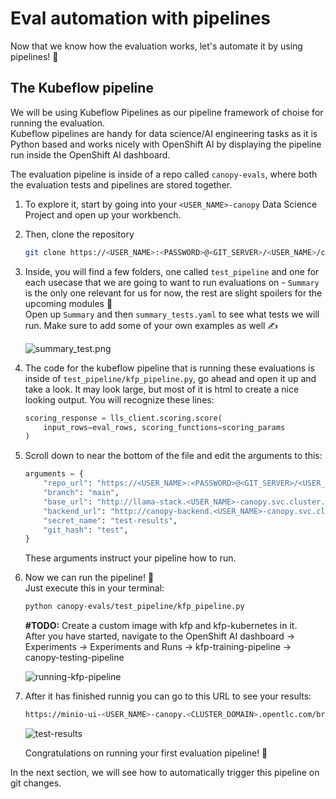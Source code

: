 # Eval automation with pipelines

Now that we know how the evaluation works, let's automate it by using pipelines! 🎢  

## The Kubeflow pipeline

We will be using Kubeflow Pipelines as our pipeline framework of choise for running the evaluation.  
Kubeflow pipelines are handy for data science/AI engineering tasks as it is Python based and works nicely with OpenShift AI by displaying the pipeline run inside the OpenShift AI dashboard.

The evaluation pipeline is inside of a repo called `canopy-evals`, where both the evaluation tests and pipelines are stored together.  

1. To explore it, start by going into your `<USER_NAME>-canopy` Data Science Project and open up your workbench.

2. Then, clone the repository 
    ```bash
   git clone https://<USER_NAME>:<PASSWORD>@<GIT_SERVER>/<USER_NAME>/canopy-evals.git
   ```
3. Inside, you will find a few folders, one called `test_pipeline` and one for each usecase that we are going to want to run evaluations on - `Summary` is the only one relevant for us for now, the rest are slight spoilers for the upcoming modules 🤫  
Open up `Summary` and then `summary_tests.yaml` to see what tests we will run. Make sure to add some of your own examples as well ✍️

    ![summary_test.png](images/summary_tests.png)

4. The code for the kubeflow pipeline that is running these evaluations is inside of `test_pipeline/kfp_pipeline.py`, go ahead and open it up and take a look. It may look large, but most of it is html to create a nice looking output. You will recognize these lines: 
    ```python
    scoring_response = lls_client.scoring.score(
        input_rows=eval_rows, scoring_functions=scoring_params
    )
    ```

5. Scroll down to near the bottom of the file and edit the arguments to this:
    ```python
    arguments = {
        "repo_url": "https://<USER_NAME>:<PASSWORD>@<GIT_SERVER>/<USER_NAME>/canopy-evals.git",
        "branch": "main",
        "base_url": "http://llama-stack.<USER_NAME>-canopy.svc.cluster.local:80",
        "backend_url": "http://canopy-backend.<USER_NAME>-canopy.svc.cluster.local:8000",
        "secret_name": "test-results",
        "git_hash": "test",
    }
    ```
    These arguments instruct your pipeline how to run.

6. Now we can run the pipeline! 🙌  
    Just execute this in your terminal:
    ```bash
    python canopy-evals/test_pipeline/kfp_pipeline.py
    ```
    **#TODO:** Create a custom image with kfp and kfp-kubernetes in it.  
    After you have started, navigate to the OpenShift AI dashboard -> Experiments -> Experiments and Runs -> kfp-training-pipeline -> canopy-testing-pipeline  

    ![running-kfp-pipeline](images/running-kfp-pipeline.png)

7. After it has finished runnig you can go to this URL to see your results:  
    ```bash
    https://minio-ui-<USER_NAME>-canopy.<CLUSTER_DOMAIN>.opentlc.com/browser/test-results
    ```

    ![test-results](images/test-results.png)

    Congratulations on running your first evaluation pipeline! 🎉


In the next section, we will see how to automatically trigger this pipeline on git changes.